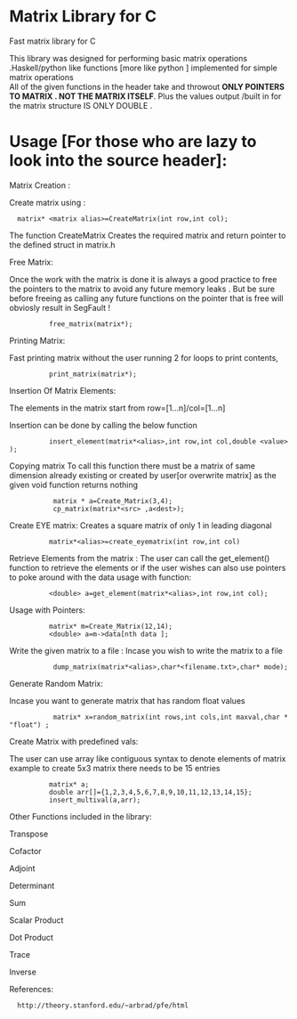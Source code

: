 # Matrix Library for C 

Fast matrix library for C

This library was designed for performing basic matrix operations .Haskell/python like functions [more like python   ] implemented for simple matrix operations   
All of the given functions in the header take and throwout <b>ONLY POINTERS TO MATRIX . NOT THE MATRIX ITSELF</b>.
Plus the values output /built in for the matrix structure IS ONLY DOUBLE .

# Usage [For those who are lazy to look into the source header]:

Matrix Creation  :

Create matrix using :
        
       
      matrix* <matrix alias>=CreateMatrix(int row,int col);
      
      
The function CreateMatrix Creates the required matrix and return pointer to the defined struct in matrix.h

Free Matrix:

Once the work with the matrix is done it is always a good practice to free the pointers to the matrix to avoid any future memory leaks .
But be sure before freeing as calling any future functions on the pointer that is free will obviosly result in SegFault !
      
      
              free_matrix(matrix*);
Printing Matrix:

Fast printing matrix without the user running 2 for loops to print contents,
        
              print_matrix(matrix*);


Insertion Of Matrix Elements:

The elements in the matrix start from row=[1...n]/col=[1...n]

Insertion can be done by calling the below function 
            
              insert_element(matrix*<alias>,int row,int col,double <value> );
    
Copying matrix 
  To call this function there must be a matrix of same dimension already existing or created by user[or overwrite matrix] as the given void function  returns nothing 
              
               matrix * a=Create_Matrix(3,4);
               cp_matrix(matrix*<src> ,a<dest>);

Create EYE matrix:
  Creates a square matrix of only 1 in leading diagonal
  
              matrix*<alias>=create_eyematrix(int row,int col)

Retrieve Elements from the matrix :
  The user can call the get_element() function to retrieve the elements or if the user wishes can also use pointers to poke around with the data
  usage with function:
              
              <double> a=get_element(matrix*<alias>,int row,int col);
  Usage with Pointers:
              
              matrix* m=Create_Matrix(12,14);
              <double> a=m->data[nth data ];
  
Write the given matrix to a file :
Incase you wish to write the matrix to a file 
              
                
               dump_matrix(matrix*<alias>,char*<filename.txt>,char* mode);
               


Generate Random Matrix:

Incase you want to generate matrix that has random float values 

                
               matrix* x=random_matrix(int rows,int cols,int maxval,char * "float") ;
               
               
Create Matrix with predefined vals:


  The user can use array like contiguous syntax to denote elements of matrix 
  example
   to create 5x3 matrix there needs to be 15 entries 
              
              matrix* a;
              double arr[]={1,2,3,4,5,6,7,8,9,10,11,12,13,14,15};
              insert_multival(a,arr);
              

Other Functions included in the library:

   Transpose 
   
   
   Cofactor
   
   
   Adjoint 
   
   
   Determinant
   
   Sum 
   
   
   Scalar Product 
   
   
   Dot Product
   
   
   Trace 
   
   
   Inverse
   
 
 
References:

      http://theory.stanford.edu/~arbrad/pfe/html
